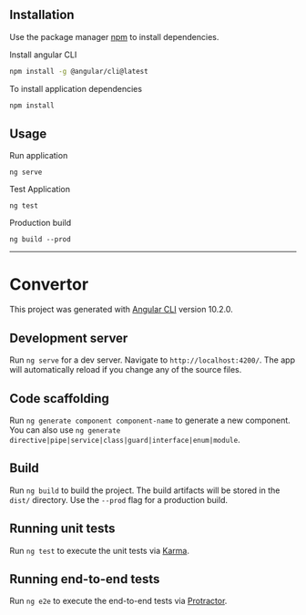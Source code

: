 ## Installation

Use the package manager [npm](https://nodejs.org/en/download/) to install dependencies.

Install angular CLI

```bash
npm install -g @angular/cli@latest
```

To install application dependencies

```bash
npm install
```

## Usage

Run application
```node
ng serve
```

Test Application
```node
ng test
```

Production build
```node
ng build --prod
```
--------------------------------------------------------------------------------------------------------------------------------------------

# Convertor

This project was generated with [Angular CLI](https://github.com/angular/angular-cli) version 10.2.0.

## Development server

Run `ng serve` for a dev server. Navigate to `http://localhost:4200/`. The app will automatically reload if you change any of the source files.

## Code scaffolding

Run `ng generate component component-name` to generate a new component. You can also use `ng generate directive|pipe|service|class|guard|interface|enum|module`.

## Build

Run `ng build` to build the project. The build artifacts will be stored in the `dist/` directory. Use the `--prod` flag for a production build.

## Running unit tests

Run `ng test` to execute the unit tests via [Karma](https://karma-runner.github.io).

## Running end-to-end tests

Run `ng e2e` to execute the end-to-end tests via [Protractor](http://www.protractortest.org/).

